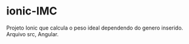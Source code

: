 # ionic-IMC
Projeto Ionic que calcula o peso ideal dependendo do genero inserido. <br>
Arquivo src, Angular.
